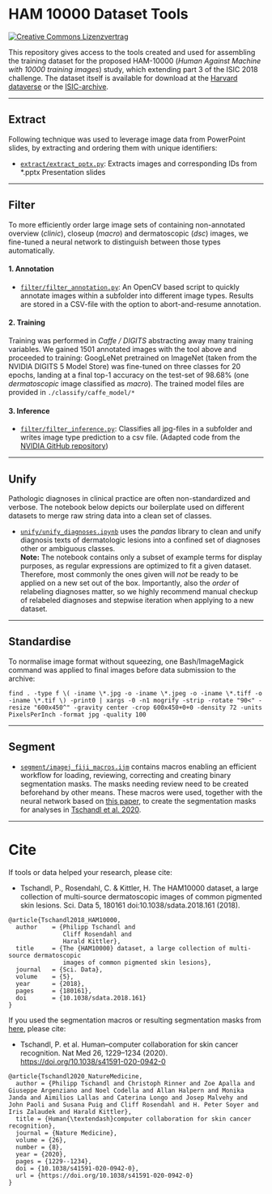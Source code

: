 # HAM 10000 Dataset Tools

<a rel="license" href="http://creativecommons.org/licenses/by-nc/4.0/"><img alt="Creative Commons Lizenzvertrag" style="border-width:0" src="https://i.creativecommons.org/l/by-nc/4.0/80x15.png" /></a>

This repository gives access to the tools created and used
for assembling the training dataset for the proposed HAM-10000
(*Human Against Machine with 10000 training images*)
study, which extending part 3 of the ISIC 2018
challenge. The dataset itself is available for download at the [Harvard dataverse](https://dataverse.harvard.edu/dataset.xhtml?persistentId=doi:10.7910/DVN/DBW86T) or the [ISIC-archive](https://isic-archive.com/#images).

<hr>

## Extract

Following technique was used to leverage image data
from PowerPoint slides, by extracting and ordering them with unique identifiers:
- [`extract/extract_pptx.py`](extract/extract_pptx.py): Extracts images and
corresponding IDs from \*.pptx Presentation slides

<hr>

## Filter

To more efficiently order large image sets of containing non-annotated overview
(_clinic_), closeup (_macro_) and dermatoscopic (_dsc_) images, we fine-tuned a
neural network to distinguish between those types automatically.

#### 1. Annotation
- [`filter/filter_annotation.py`](filter/filter_annotation.py): An
OpenCV based script to quickly annotate images within a subfolder into
different image types. Results are stored in a CSV-file with the option to
abort-and-resume annotation.


#### 2. Training
Training was performed in *Caffe / DIGITS* abstracting away many training
variables. We gained 1501 annotated images with the tool above and proceeded
to training: GoogLeNet pretrained on ImageNet (taken from the NVIDIA DIGITS 5
Model Store) was fine-tuned on three classes for 20 epochs, landing at a final
top-1 accuracy on the test-set of 98.68% (one _dermatoscopic_ image classified
as _macro_). The trained model files are provided in `./classify/caffe_model/*`

#### 3. Inference

- [`filter/filter_inference.py`](filter/filter_inference.py): Classifies all
jpg-files in a subfolder and writes image type prediction to a csv file. (Adapted
  code from the [NVIDIA GitHub repository](https://github.com/NVIDIA/DIGITS/tree/master/examples/classification))

<hr>

## Unify

Pathologic diagnoses in clinical practice are often non-standardized and
verbose. The notebook below depicts our boilerplate used on
different datasets to merge raw string data into a clean set of classes.

- [`unify/unify_diagnoses.ipynb`](unify/unify_diagnoses.ipynb) uses the *pandas*
library to clean and unify diagnosis texts of dermatologic lesions into a
confined set of diagnoses other or ambiguous classes. <br>
**Note:** The notebook contains only a subset of example terms for display purposes,
as regular expressions are optimized to fit a given dataset. Therefore, most
commonly the ones given will _not_ be ready to be applied on a new set out of the box.
Importantly, also the _order_ of relabeling diagnoses matter, so we highly
recommend manual checkup of relabeled diagnoses and stepwise iteration when
applying to a new dataset.

<hr>

## Standardise

To normalise image format without squeezing, one Bash/ImageMagick command was applied
to final images before data submission to the archive:

`find . -type f \( -iname \*.jpg -o -iname \*.jpeg -o -iname \*.tiff -o -iname \*.tif \) -print0 | xargs -0 -n1 mogrify -strip -rotate "90<" -resize "600x450^" -gravity center -crop 600x450+0+0 -density 72 -units PixelsPerInch -format jpg -quality 100`

<hr>

## Segment

- [`segment/imagej_fiji_macros.ijm`](segment/imagej_fiji_macros.ijm) contains macros enabling an efficient workflow for loading, reviewing, correcting and creating binary segmentation masks. The masks needing review need to be created beforehand by other means. These macros were used, together with the neural network based on [this paper](https://doi.org/10.1016/j.compbiomed.2018.11.010), to create the segmentation masks for analyses in [Tschandl et al. 2020](https://doi.org/10.1038/s41591-020-0942-0).

<hr>

# Cite
If tools or data helped your research, please cite:

- Tschandl, P., Rosendahl, C. & Kittler, H. The HAM10000 dataset, a large collection of multi-source dermatoscopic images of common pigmented skin lesions. Sci. Data 5, 180161 doi:10.1038/sdata.2018.161 (2018).

```
@article{Tschandl2018_HAM10000,
  author    = {Philipp Tschandl and
               Cliff Rosendahl and
               Harald Kittler},
  title     = {The {HAM10000} dataset, a large collection of multi-source dermatoscopic
               images of common pigmented skin lesions},
  journal   = {Sci. Data},
  volume    = {5},
  year      = {2018},
  pages     = {180161},
  doi       = {10.1038/sdata.2018.161}
}
```

If you used the segmentation macros or resulting segmentation masks from [here](https://doi.org/10.7910/DVN/DBW86T/EGDUDF), please cite:

- Tschandl, P. et al. Human–computer collaboration for skin cancer recognition. Nat Med 26, 1229–1234 (2020). https://doi.org/10.1038/s41591-020-0942-0 

```
@article{Tschandl2020_NatureMedicine,
  author = {Philipp Tschandl and Christoph Rinner and Zoe Apalla and Giuseppe Argenziano and Noel Codella and Allan Halpern and Monika Janda and Aimilios Lallas and Caterina Longo and Josep Malvehy and John Paoli and Susana Puig and Cliff Rosendahl and H. Peter Soyer and Iris Zalaudek and Harald Kittler},
  title = {Human{\textendash}computer collaboration for skin cancer recognition},
  journal = {Nature Medicine},
  volume = {26},
  number = {8},
  year = {2020},
  pages = {1229--1234},
  doi = {10.1038/s41591-020-0942-0},
  url = {https://doi.org/10.1038/s41591-020-0942-0}
}
```




